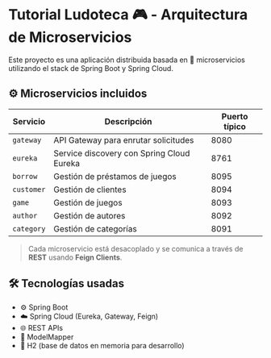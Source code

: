 # Tutorial Ludoteca 🎮 - Arquitectura de Microservicios

Este proyecto es una aplicación distribuida basada en 🧩 microservicios utilizando el stack de Spring Boot y Spring Cloud.

## ⚙️ Microservicios incluidos

| Servicio     | Descripción                                      | Puerto típico |
|--------------|--------------------------------------------------|---------------|
| `gateway`    | API Gateway para enrutar solicitudes             | 8080          |
| `eureka`     | Service discovery con Spring Cloud Eureka        | 8761          |
| `borrow`     | Gestión de préstamos de juegos                   | 8095          |
| `customer`   | Gestión de clientes                              | 8094          |
| `game`       | Gestión de juegos                                | 8093          |
| `author`     | Gestión de autores                               | 8092          |
| `category`   | Gestión de categorías                            | 8091          |

> Cada microservicio está desacoplado y se comunica a través de **REST** usando **Feign Clients**.

## 🛠️ Tecnologías usadas

- ⚙️ Spring Boot  
- ☁️ Spring Cloud (Eureka, Gateway, Feign)  
- 🌐 REST APIs  
- 🔁 ModelMapper  
- 🧪 H2 (base de datos en memoria para desarrollo)


